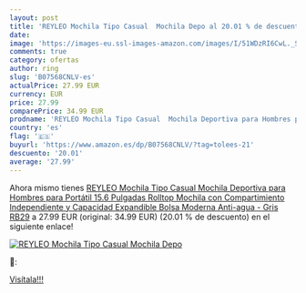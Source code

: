 ```yaml
---
layout: post
title: 'REYLEO Mochila Tipo Casual  Mochila Depo al 20.01 % de descuento'
date: 
image: 'https://images-eu.ssl-images-amazon.com/images/I/51WDzRI6CwL._SL200_.jpg'
comments: true
category: ofertas
author: ring
slug: 'B07568CNLV-es'
actualPrice: 27.99 EUR
currency: EUR
price: 27.99
comparePrice: 34.99 EUR
prodname: 'REYLEO Mochila Tipo Casual  Mochila Deportiva para Hombres para Portátil 15.6 Pulgadas  Rolltop Mochila con Compartimiento Independiente y Capacidad Expandible  Bolsa Moderna Anti-agua - Gris RB29'
country: 'es'
flag: '🇪🇸'
buyurl: 'https://www.amazon.es/dp/B07568CNLV/?tag=tolees-21'
descuento: '20.01'
average: '27.99'
---
```


Ahora mismo tienes [REYLEO Mochila Tipo Casual  Mochila Deportiva para Hombres para Portátil 15.6 Pulgadas  Rolltop Mochila con Compartimiento Independiente y Capacidad Expandible  Bolsa Moderna Anti-agua - Gris RB29](https://www.amazon.es/dp/B07568CNLV/?tag=tolees-21) a 27.99 EUR (original: 34.99 EUR) (20.01 %  de descuento) en el siguiente enlace!

[![REYLEO Mochila Tipo Casual  Mochila Depo](https://images-eu.ssl-images-amazon.com/images/I/51WDzRI6CwL._SL200_.jpg)](https://www.amazon.es/dp/B07568CNLV/?tag=tolees-21)

🔎:


[Visítala!!!](https://www.amazon.es/dp/B07568CNLV/?tag=tolees-21)
